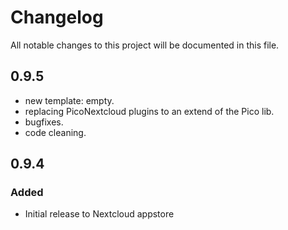 # Changelog
All notable changes to this project will be documented in this file.



## 0.9.5

- new template: empty.
- replacing PicoNextcloud plugins to an extend of the Pico lib.
- bugfixes.
- code cleaning.

## 0.9.4

### Added

- Initial release to Nextcloud appstore
